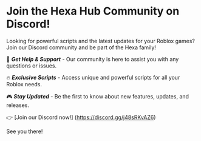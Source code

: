 # Join the Hexa Hub Community on Discord!

Looking for powerful scripts and the latest updates for your Roblox games? Join our Discord community and be part of the Hexa family!

💬 ***Get Help & Support*** - Our community is here to assist you with any questions or issues.

🔥 ***Exclusive Scripts*** - Access unique and powerful scripts for all your Roblox needs.

🎮 ***Stay Updated*** - Be the first to know about new features, updates, and releases.

👉 [Join our Discord now!] (https://discord.gg/j48sRKvAZ6)

See you there!
